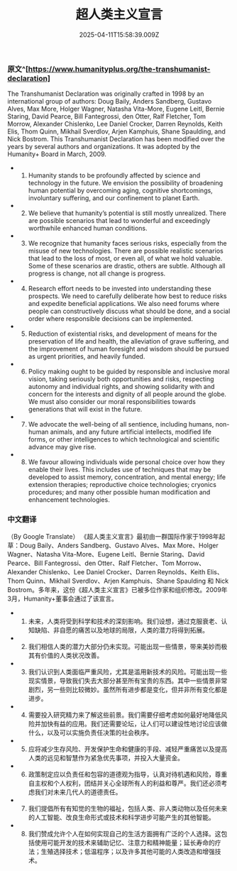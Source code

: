 ﻿---
title: 超人类主义宣言
description: 
published: true
date: 2025-04-11T15:58:39.009Z
tags: 
editor: markdown
dateCreated: 2025-04-12T10:05:12.112Z
---

### 原文^[https://www.humanityplus.org/the-transhumanist-declaration]
The Transhumanist Declaration was originally crafted in 1998 by an international group of authors: Doug Baily, Anders Sandberg, Gustavo Alves, Max More, Holger Wagner, Natasha Vita-More, Eugene Leitl, Bernie Staring, David Pearce, Bill Fantegrossi, den Otter, Ralf Fletcher, Tom Morrow, Alexander Chislenko, Lee Daniel Crocker, Darren Reynolds, Keith Elis, Thom Quinn, Mikhail Sverdlov, Arjen Kamphuis, Shane Spaulding, and Nick Bostrom. This Transhumanist Declaration has been modified over the years by several authors and organizations. It was adopted by the Humanity+ Board in March, 2009.
- 1. Humanity stands to be profoundly affected by science and technology in the future. We envision the possibility of broadening human potential by overcoming aging, cognitive shortcomings, involuntary suffering, and our confinement to planet Earth.
- 2. We believe that humanity’s potential is still mostly unrealized. There are possible scenarios that lead to wonderful and exceedingly worthwhile enhanced human conditions.
- 3. We recognize that humanity faces serious risks, especially from the misuse of new technologies. There are possible realistic scenarios that lead to the loss of most, or even all, of what we hold valuable. Some of these scenarios are drastic, others are subtle. Although all progress is change, not all change is progress.
- 4. Research effort needs to be invested into understanding these prospects. We need to carefully deliberate how best to reduce risks and expedite beneficial applications. We also need forums where people can constructively discuss what should be done, and a social order where responsible decisions can be implemented.
- 5. Reduction of existential risks, and development of means for the preservation of life and health, the alleviation of grave suffering, and the improvement of human foresight and wisdom should be pursued as urgent priorities, and heavily funded.
- 6. Policy making ought to be guided by responsible and inclusive moral vision, taking seriously both opportunities and risks, respecting autonomy and individual rights, and showing solidarity with and concern for the interests and dignity of all people around the globe. We must also consider our moral responsibilities towards generations that will exist in the future.
- 7. We advocate the well-being of all sentience, including humans, non-human animals, and any future artificial intellects, modified life forms, or other intelligences to which technological and scientific advance may give rise.
- 8. We favour allowing individuals wide personal choice over how they enable their lives. This includes use of techniques that may be developed to assist memory, concentration, and mental energy; life extension therapies; reproductive choice technologies; cryonics procedures; and many other possible human modification and enhancement technologies.
### 中文翻译
（By Google Translate）
《超人类主义宣言》最初由一群国际作家于1998年起草：Doug Baily、Anders Sandberg、Gustavo Alves、Max More、Holger Wagner、Natasha Vita-More、Eugene Leitl、Bernie Staring、David Pearce、Bill Fantegrossi、den Otter、Ralf Fletcher、Tom Morrow、Alexander Chislenko、Lee Daniel Crocker、Darren Reynolds、Keith Elis、Thom Quinn、Mikhail Sverdlov、Arjen Kamphuis、Shane Spaulding 和 Nick Bostrom。多年来，这份《超人类主义宣言》已被多位作家和组织修改。2009年3月，Humanity+董事会通过了该宣言。
- 1. 未来，人类将受到科学和技术的深刻影响。我们设想，通过克服衰老、认知缺陷、非自愿的痛苦以及地球的局限，人类的潜力将得到拓展。
- 2. 我们相信人类的潜力大部分仍未实现。可能出现一些情景，带来美妙而极其有价值的人类状况改善。
- 3. 我们认识到人类面临严重风险，尤其是滥用新技术的风险。可能出现一些现实情景，导致我们失去大部分甚至所有宝贵的东西。其中一些情景非常剧烈，另一些则比较微妙。虽然所有进步都是变化，但并非所有变化都是进步。
- 4. 需要投入研究精力来了解这些前景。我们需要仔细考虑如何最好地降低风险并加快有益的应用。我们还需要论坛，让人们可以建设性地讨论应该做什么，以及可以实施负责任决策的社会秩序。
- 5. 应将减少生存风险、开发保护生命和健康的手段、减轻严重痛苦以及提高人类的远见和智慧作为紧急优先事项，并投入大量资金。
- 6. 政策制定应以负责任和包容的道德观为指导，认真对待机遇和风险，尊重自主权和个人权利，团结并关心全球所有人的利益和尊严。我们还必须考虑我们对未来几代人的道德责任。
- 7. 我们提倡所有有知觉的生物的福祉，包括人类、非人类动物以及任何未来的人工智能、改良生命形式或技术和科学进步可能产生的其他智能。
- 8. 我们赞成允许个人在如何实现自己的生活方面拥有广泛的个人选择。这包括使用可能开发的技术来辅助记忆、注意力和精神能量；延长寿命的疗法；生殖选择技术；低温程序；以及许多其他可能的人类改造和增强技术。
